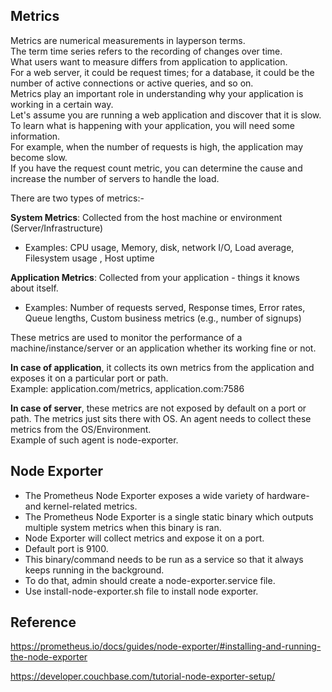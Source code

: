 ## Metrics 
Metrics are numerical measurements in layperson terms.  
The term time series refers to the recording of changes over time.  
What users want to measure differs from application to application.  
For a web server, it could be request times; for a database, it could be the number of active connections or active queries, and so on.  
Metrics play an important role in understanding why your application is working in a certain way.  
Let's assume you are running a web application and discover that it is slow.  
To learn what is happening with your application, you will need some information.  
For example, when the number of requests is high, the application may become slow.  
If you have the request count metric, you can determine the cause and increase the number of servers to handle the load.  
  
There are two types of metrics:-

**System Metrics**: Collected from the host machine or environment (Server/Infrastructure)
- Examples: CPU usage, Memory, disk, network I/O, Load average, Filesystem usage , Host uptime 

**Application Metrics**: Collected from your application - things it knows about itself.
- Examples: Number of requests served, Response times, Error rates, Queue lengths, Custom business metrics (e.g., number of signups) 

  
These metrics are used to monitor the performance of a machine/instance/server or an application whether its working fine or not. 

**In case of application**, it collects its own metrics from the application and exposes it on a particular port or path.  
Example: application.com/metrics, application.com:7586

**In case of server**, these metrics are not exposed by default on a port or path. The metrics just sits there with OS. An agent needs to collect these metrics from the OS/Environment.  
Example of such agent is node-exporter. 


## Node Exporter 
- The Prometheus Node Exporter exposes a wide variety of hardware- and kernel-related metrics. 
- The Prometheus Node Exporter is a single static binary which outputs multiple system metrics when this binary is ran. 
- Node Exporter will collect metrics and expose it on a port. 
- Default port is 9100.
- This binary/command needs to be run as a service so that it always keeps running in the background. 
- To do that, admin should create a node-exporter.service file.
- Use install-node-exporter.sh file to install node exporter. 

## Reference
https://prometheus.io/docs/guides/node-exporter/#installing-and-running-the-node-exporter  
  
https://developer.couchbase.com/tutorial-node-exporter-setup/
